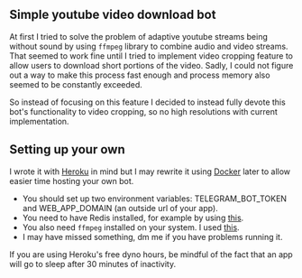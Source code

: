## Simple youtube video download bot
At first I tried to solve the problem of adaptive youtube streams being without sound by using `ffmpeg` library to combine audio and video streams. That seemed to work fine until I tried to implement video cropping feature to allow users to download short portions of the video. Sadly, I could not figure out a way to make this process fast enough and process memory also seemed to be constantly exceeded.

So instead of focusing on this feature I decided to instead fully devote this bot's functionality to video cropping, so no high resolutions with current implementation.

## Setting up your own
I wrote it with [Heroku](https://www.heroku.com/home) in mind but I may rewrite it using [Docker](https://www.docker.com/) later to allow easier time hosting your own bot.

- You should set up two environment variables: TELEGRAM_BOT_TOKEN and WEB_APP_DOMAIN (an outside url of your app).
- You need to have Redis installed, for example by using [this](https://elements.heroku.com/addons/redistogo).
- You also need `ffmpeg` installed on your system. I used [this](https://elements.heroku.com/buildpacks/jonathanong/heroku-buildpack-ffmpeg-latest).
- I may have missed something, dm me if you have problems running it.

If you are using Heroku's free dyno hours, be mindful of the fact that an app will go to sleep after 30 minutes of inactivity.
